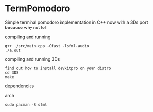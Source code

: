 # TermPomodoro
Simple terminal pomodoro implementation in C++ now with a 3Ds port because why not lol

compiling and running

    g++ ./src/main.cpp -Ofast -lsfml-audio
    ./a.out
    
compiling and running 3Ds

    find out how to install devkitpro on your distro 
    cd 3DS
    make

dependencies

arch

    sudo pacman -S sfml
    
